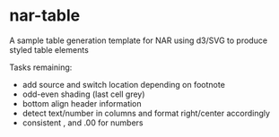 # nar-table
A sample table generation template for NAR using d3/SVG to produce styled table elements

Tasks remaining:

* add source and switch location depending on footnote
* odd-even shading (last cell grey)
* bottom align header information
* detect text/number in columns and format right/center accordingly
* consistent , and .00 for numbers


